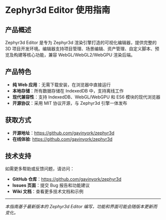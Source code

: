 # Zephyr3d Editor 使用指南

## 产品概述

Zephyr3d Editor 是专为 Zephyr3d 渲染引擎打造的可视化编辑器，提供完整的 3D 项目开发环境。编辑器支持项目管理、场景编辑、资产管理、自定义脚本、预览及构建等核心功能，兼容 WebGL/WebGL2/WebGPU 渲染后端。

## 产品特色

- **纯 Web 应用**：无需下载安装，在浏览器中直接运行
- **本地存储**：所有数据存储在 IndexedDB 中，支持离线工作
- **现代兼容性**：支持 IndexedDB、WebGL/WebGPU 和 ES6 模块的现代浏览器
- **开源协议**：采用 MIT 协议开源，与 Zephyr3d 引擎一体发布

## 获取方式

- **开源地址**：https://github.com/gavinyork/zephyr3d
- **在线体验**: https://github.com/gavinyork/zephyr3d

## 技术支持

如需更多帮助或反馈问题，请访问：

- **GitHub 仓库**：https://github.com/gavinyork/zephyr3d
- **Issues 页面**：提交 Bug 报告和功能建议
- **Wiki 文档**：查看更多技术文档和示例

---

*本指南基于最新版本的 Zephyr3d Editor 编写，功能和界面可能会随版本更新而变化。*
